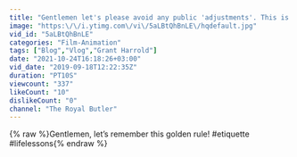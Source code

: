 ```yaml
---
title: "Gentlemen let's please avoid any public 'adjustments'. This is inappropriate and unsightly! #TheRoy…"
image: "https:\/\/i.ytimg.com\/vi\/5aLBtQhBnLE\/hqdefault.jpg"
vid_id: "5aLBtQhBnLE"
categories: "Film-Animation"
tags: ["Blog","Vlog","Grant Harrold"]
date: "2021-10-24T16:18:26+03:00"
vid_date: "2019-09-18T12:22:35Z"
duration: "PT10S"
viewcount: "337"
likeCount: "10"
dislikeCount: "0"
channel: "The Royal Butler"
---
```

{% raw %}Gentlemen, let’s remember this golden rule! #etiquette #lifelessons{% endraw %}

